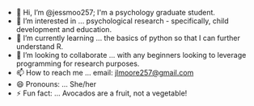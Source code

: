 - 👋 Hi, I’m @jessmoo257; I'm a psychology graduate student.
- 👀 I’m interested in ... psychological research - specifically, child development and education.  
- 🌱 I’m currently learning ... the basics of python so that I can further understand R.
- 💞️ I’m looking to collaborate ... with any beginners looking to leverage programming for research purposes. 
- 📫 How to reach me ... email: jlmoore257@gmail.com
- 😄 Pronouns: ... She/her
- ⚡ Fun fact: ... Avocados are a fruit, not a vegetable!   

<!---
jessmoo257/jessmoo257 is a ✨ special ✨ repository because its `README.md` (this file) appears on your GitHub profile.
You can click the Preview link to take a look at your changes.
--->
